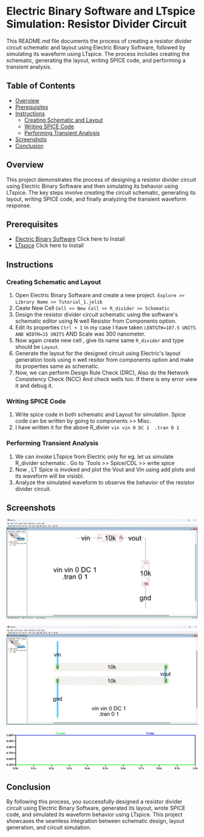 # Electric Binary Software and LTspice Simulation: Resistor Divider Circuit

This README.md file documents the process of creating a resistor divider circuit schematic and layout using Electric Binary Software, followed by simulating its waveform using LTspice. The process includes creating the schematic, generating the layout, writing SPICE code, and performing a transient analysis.

## Table of Contents
- [Overview](#overview)
- [Prerequisites](#prerequisites)
- [Instructions](#instructions)
  - [Creating Schematic and Layout](#creating-schematic-and-layout)
  - [Writing SPICE Code](#writing-spice-code)
  - [Performing Transient Analysis](#performing-transient-analysis)
- [Screenshots](#screenshots)
- [Conclusion](#conclusion)

## Overview
This project demonstrates the process of designing a resistor divider circuit using Electric Binary Software and then simulating its behavior using LTspice. The key steps involve creating the circuit schematic, generating its layout, writing SPICE code, and finally analyzing the transient waveform response.

## Prerequisites
- [Electric Binary Software](https://link-to-electric.com) Click here to Install
- [LTspice](https://www.analog.com/en/design-center/design-tools-and-calculators/simulation-tools/lts.html) Click here to Install

## Instructions

### Creating Schematic and Layout
1. Open Electric Binary Software and create a new project. 
    `Explore >> Library Name >> Tutorial_1.jelib`
2. Ceate New Cell `Cell >> New Cell >> R_divider >> Schematic`
3. Design the resistor divider circuit schematic using the software's schematic editor using N well Resistor from Components option.
4. Edit its properties `Ctrl + I` in my case I have taken `LENTGTH=187.5 UNITS AND WIDTH=15 UNITS` AND Scale was 300 nanometer.
5. Now again create new cell , give its name same `R_divider` and type should be `Layout`.
6. Generate the layout for the designed circuit using Electric's layout generation tools using n well resitor from components option and make its properties same as schematic.
7. Now, we can perform Design Rule Check (DRC), Also do the Network Consistency Check (NCC) And check wells too. If there is eny error view it and debug it.

### Writing SPICE Code
1. Write spice code in both schematic and Layout for simulation. Spice code can be written by going to components >> Misc.
2. I have written it for the above R_divier 
`vin vin 0 DC 1 
.tran 0 1` 

### Performing Transient Analysis
1. We can invoke LTspice from Electric only for eg. let us simulate R_divider schematic . Go to `Tools >> Spice/CDL >> write spice 
2. Now , LT Spice is invoked and plot the Vout and Vin using add plots and its waveform will be visisbl.
3. Analyze the simulated waveform to observe the behavior of the resistor divider circuit.

## Screenshots
![Schematic of R_divider](https://github.com/afzalamu/eletric-vlsi/blob/main/R_DIVIDER/Images/schematic.jpg) 

![Laout of R_divider](https://github.com/afzalamu/eletric-vlsi/blob/main/R_DIVIDER/Images/layout.jpg) 

![Transient Analysis](https://github.com/afzalamu/eletric-vlsi/blob/main/R_DIVIDER/Images/waveform.jpg) 

## Conclusion
By following this process, you successfully designed a resistor divider circuit using Electric Binary Software, generated its layout, wrote SPICE code, and simulated its waveform behavior using LTspice. This project showcases the seamless integration between schematic design, layout generation, and circuit simulation.
